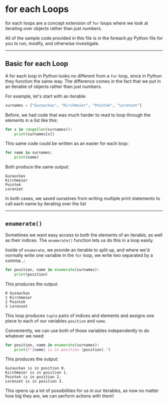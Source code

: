 # for each Loops

for each loops are a concept extension of `for` loops where we look at iterating over objects rather than just numbers.

All of the sample code provided in this file is in the foreach.py Python file for you to run, modify, and otherwise investigate.

---

## Basic for each Loop

A for each loop in Python looks no different from a `for` loop, since in Python they function the same way. The difference comes in the fact that we put in an iterable of objects rather than just numbers.

For example, let's start with an iterable:

```python
surnames = ["Guzauckas", "Kirchmeier", "Pointek", "Lorenzet"]
```

Before, we had code that was much harder to read to loop through the elements in a list like this:

```python
for x in range(len(surnames)):
    print(surnames[x])
```

This same code could be written as an easier for each loop:

```python
for name in surnames:
    print(name)
```

Both produce the same output:

```
Guzauckas
Kirchmeier
Pointek
Lorenzet
```

In both cases, we saved ourselves from writing multiple print statements to call each name by iterating over the list

---

## `enumerate()`

Sometimes we want easy access to both the elements of an iterable, as well as their indices. The `enumerate()` function lets us do this in a loop easily.

Inside of `enumerate`, we provide an iterable to split up, and where we'd normally write one variable in the `for` loop, we write two separated by a comma `,`:

```python
for position, name in enumerate(surnames):
    print(position)
```

This produces the output:

```
0 Guzauckas
1 Kirchmeier
2 Pointek
3 Lorenzet
```

This loop produces `tuple` pairs of indices and elements and assigns one piece to each of our variables `position` and `name`.

Conveniently, we can use both of those variables independently to do whatever we need:

```python
for position, name in enumerate(surnames):
    print(f"{name} is in position {position}.")
```

This produces the output:

```
Guzauckas is in position 0.
Kirchmeier is in position 1.
Pointek is in position 2.
Lorenzet is in position 3.
```

This opens up a lot of possibilities for us in our iterables, as now no matter how big they are, we can perform actions with them!
